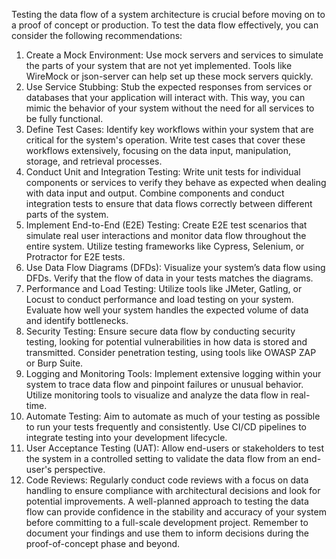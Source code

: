 Testing the data flow of a system architecture is crucial before moving on to a proof of concept or production. To test the data flow effectively, you can consider the following recommendations:

1. Create a Mock Environment:
Use mock servers and services to simulate the parts of your system that are not yet implemented.
Tools like WireMock or json-server can help set up these mock servers quickly.
2. Use Service Stubbing:
Stub the expected responses from services or databases that your application will interact with.
This way, you can mimic the behavior of your system without the need for all services to be fully functional.
3. Define Test Cases:
Identify key workflows within your system that are critical for the system's operation.
Write test cases that cover these workflows extensively, focusing on the data input, manipulation, storage, and retrieval processes.
4. Conduct Unit and Integration Testing:
Write unit tests for individual components or services to verify they behave as expected when dealing with data input and output.
Combine components and conduct integration tests to ensure that data flows correctly between different parts of the system.
5. Implement End-to-End (E2E) Testing:
Create E2E test scenarios that simulate real user interactions and monitor data flow throughout the entire system.
Utilize testing frameworks like Cypress, Selenium, or Protractor for E2E tests.
6. Use Data Flow Diagrams (DFDs):
Visualize your system’s data flow using DFDs.
Verify that the flow of data in your tests matches the diagrams.
7. Performance and Load Testing:
Utilize tools like JMeter, Gatling, or Locust to conduct performance and load testing on your system.
Evaluate how well your system handles the expected volume of data and identify bottlenecks.
8. Security Testing:
Ensure secure data flow by conducting security testing, looking for potential vulnerabilities in how data is stored and transmitted.
Consider penetration testing, using tools like OWASP ZAP or Burp Suite.
9. Logging and Monitoring Tools:
Implement extensive logging within your system to trace data flow and pinpoint failures or unusual behavior.
Utilize monitoring tools to visualize and analyze the data flow in real-time.
10. Automate Testing:
Aim to automate as much of your testing as possible to run your tests frequently and consistently.
Use CI/CD pipelines to integrate testing into your development lifecycle.
11. User Acceptance Testing (UAT):
Allow end-users or stakeholders to test the system in a controlled setting to validate the data flow from an end-user's perspective.
12. Code Reviews:
Regularly conduct code reviews with a focus on data handling to ensure compliance with architectural decisions and look for potential improvements.
A well-planned approach to testing the data flow can provide confidence in the stability and accuracy of your system before committing to a full-scale development project. Remember to document your findings and use them to inform decisions during the proof-of-concept phase and beyond.

